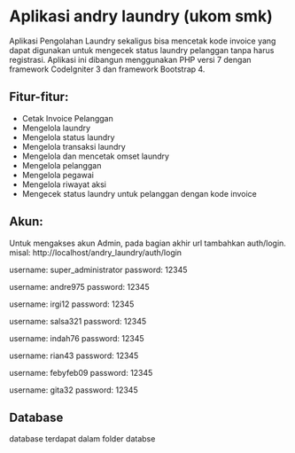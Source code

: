 # Aplikasi andry laundry (ukom smk)
Aplikasi Pengolahan Laundry sekaligus bisa mencetak kode invoice yang dapat digunakan untuk mengecek status laundry pelanggan tanpa harus registrasi.
Aplikasi ini dibangun menggunakan PHP versi 7 dengan framework CodeIgniter 3 dan framework Bootstrap 4.
## Fitur-fitur:
- Cetak Invoice Pelanggan
- Mengelola laundry
- Mengelola status laundry
- Mengelola transaksi laundry
- Mengelola dan mencetak omset laundry
- Mengelola pelanggan
- Mengelola pegawai
- Mengelola riwayat aksi
- Mengecek status laundry untuk pelanggan dengan kode invoice


## Akun:
Untuk mengakses akun Admin, pada bagian akhir url tambahkan auth/login. misal: http://localhost/andry_laundry/auth/login

username: super_administrator
password: 12345

username: andre975
password: 12345

username: irgi12
password: 12345

username: salsa321
password: 12345

username: indah76
password: 12345

username: rian43
password: 12345

username: febyfeb09
password: 12345

username: gita32
password: 12345

## Database
database terdapat dalam folder databse


